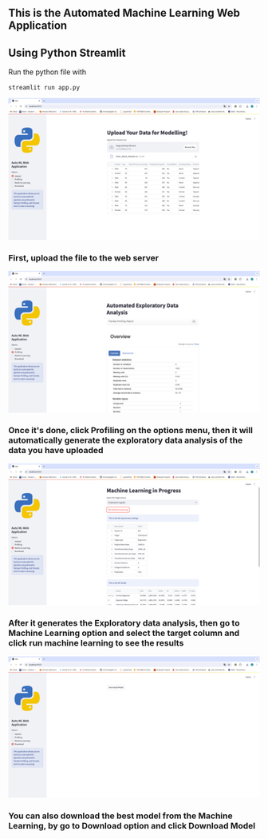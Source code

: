 ## This is the Automated Machine Learning Web Application
## Using Python Streamlit

Run the python file with 
```
streamlit run app.py
```
<p>
<img src='public/screenshot1.png'>
<h3>
First, upload the file to the web server
</h3>
<img src='public/screenshot2.png'>
<h3>
Once it's done, click Profiling on the options menu, then it will automatically generate the exploratory data analysis of the data you have uploaded
</h3>
<img src='public/screenshot3.png'>
<h3>
After it generates the Exploratory data analysis, then go to Machine Learning option and select the target column and click run machine learning to see the results
</h3>
<img src='public/screenshot4.png'>
<h3>
You can also download the best model from the Machine Learning, by go to Download option and click Download Model
</h3>
</p>
